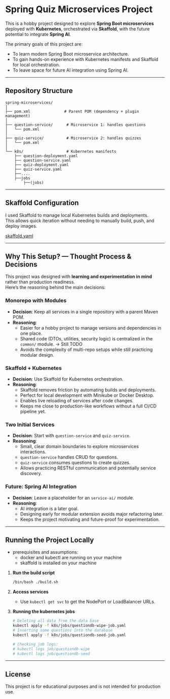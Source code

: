 # Spring Quiz Microservices Project

This is a hobby project designed to explore **Spring Boot microservices** deployed with **Kubernetes**, orchestrated via **Skaffold**, with the future potential to integrate **Spring AI**.  

The primary goals of this project are:
- To learn modern Spring Boot microservice architecture.
- To gain hands-on experience with Kubernetes manifests and Skaffold for local orchestration.
- To leave space for future AI integration using Spring AI.

---

## Repository Structure

```
spring-microservices/
│
├── pom.xml               # Parent POM (dependency + plugin management)
│
├── question-service/      # Microservice 1: handles questions
│   └── pom.xml
│
├── quiz-service/          # Microservice 2: handles quizzes
│   └── pom.xml
│
└── k8s/                   # Kubernetes manifests
    ├── question-deployment.yaml
    ├── question-service.yaml
    ├── quiz-deployment.yaml
    ├── quiz-service.yaml
    ├──....
    ├──jobs
        ├──(jobs)
```

---

## Skaffold Configuration

I used Skaffold to manage local Kubernetes builds and deployments.  
This allows quick iteration without needing to manually build, push, and deploy images.

[skaffold.yaml](././skaffold.yaml)

---

## Why This Setup? — Thought Process & Decisions

This project was designed with **learning and experimentation in mind** rather than production readiness.  
Here’s the reasoning behind the main decisions:

### Monorepo with Modules
- **Decision**: Keep all services in a single repository with a parent Maven POM.
- **Reasoning**:  
  - Easier for a hobby project to manage versions and dependencies in one place.  
  - Shared code (DTOs, utilities, security logic) is centralized in the `common/` module. -> Still TODO 
  - Avoids the complexity of multi-repo setups while still practicing modular design.

### Skaffold + Kubernetes
- **Decision**: Use Skaffold for Kubernetes orchestration.
- **Reasoning**:  
  - Skaffold removes friction by automating builds and deployments.  
  - Perfect for local development with Minikube or Docker Desktop.  
  - Enables live reloading of services after code changes.  
  - Keeps me close to production-like workflows without a full CI/CD pipeline yet.

### Two Initial Services
- **Decision**: Start with `question-service` and `quiz-service`.
- **Reasoning**:  
  - Small, clear domain boundaries to explore microservices interactions.  
  - `question-service` handles CRUD for questions.  
  - `quiz-service` consumes questions to create quizzes.  
  - Allows practicing RESTful communication and potentially service discovery.

### Future: Spring AI Integration
- **Decision**: Leave a placeholder for an `service-ai/` module.
- **Reasoning**:  
  - AI integration is a later goal.  
  - Designing early for modular extension avoids major refactoring later.  
  - Keeps the project motivating and future-proof for experimentation.
---

## Running the Project Locally

- prerequisites and assumptions:
  - docker and kubectl are running on your machine
  - skaffold is installed on your machine

1. **Run the build script**
   ```bash
   /bin/bash ./build.sh
   ```

2. **Access services**
   - Use `kubectl get svc` to get the NodePort or LoadBalancer URLs.


3. **Running the kubernetes jobs**
   ```bash
   # Deleting all data from the data base
   kubectl apply -f k8s/jobs/questiondb-wipe-job.yaml
   # Inserting some questions into the database
   kubectl apply -f k8s/jobs/questiondb-seed-job.yaml
   
   # Checking job logs:
   # kubectl logs job/questiondb-wipe
   # kubectl logs job/questiondb-seed      
   ```
---

## License
This project is for educational purposes and is not intended for production use.

